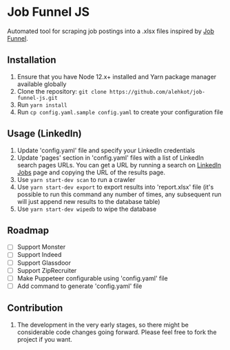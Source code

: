 # Job Funnel JS

Automated tool for scraping job postings into a .xlsx files inspired by [Job Funnel](https://github.com/PaulMcInnis/JobFunnel).

## Installation

1. Ensure that you have Node 12.x+ installed and Yarn package manager available globally
1. Clone the repository: `git clone https://github.com/alehkot/job-funnel-js.git`
1. Run `yarn install`
1. Run `cp config.yaml.sample config.yaml` to create your configuration file

## Usage (LinkedIn)

1. Update 'config.yaml' file and specify your LinkedIn credentials
1. Update 'pages' section in 'config.yaml' files with a list of LinkedIn search pages URLs. You can get a URL by running a search on [LinkedIn Jobs](https://www.linkedin.com/jobs/) page and copying the URL of the results page.
1. Use `yarn start-dev scan` to run a crawler
1. Use `yarn start-dev export` to export results into 'report.xlsx' file (it's possible to run this command any number of times, any subsequent run will just append new results to the database table)
1. Use `yarn start-dev wipedb` to wipe the database

## Roadmap

- [ ] Support Monster
- [ ] Support Indeed
- [ ] Support Glassdoor
- [ ] Support ZipRecruiter
- [ ] Make Puppeteer configurable using 'config.yaml' file
- [ ] Add command to generate 'config.yaml' file

## Contribution

1. The development in the very early stages, so there might be considerable code changes going forward. Please feel free to fork the project if you want.
